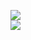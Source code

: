 [![](https://img.shields.io/badge/Made%20With-Github%20Spray-lightgrey.svg?style=for-the-badge&logo=github)](https://github.com/Annihil/github-spray#4359)  
[![](https://i.imgur.com/2DrTn0Z.gif)](https://github.com/Annihil/github-spray)
